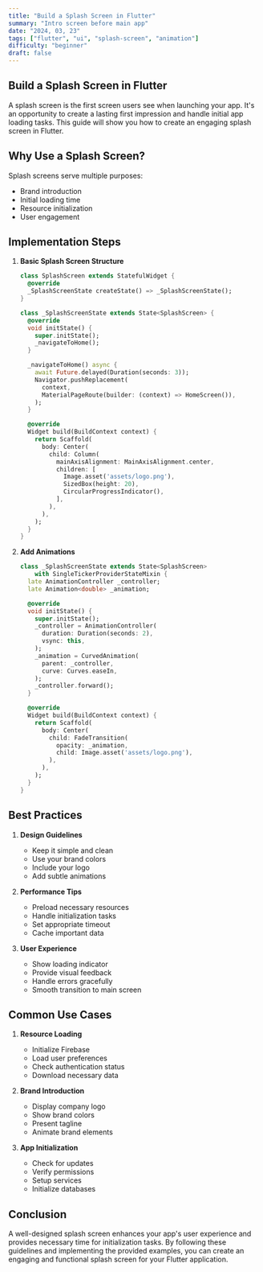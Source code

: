 ```yaml
---
title: "Build a Splash Screen in Flutter"
summary: "Intro screen before main app"
date: "2024, 03, 23"
tags: ["flutter", "ui", "splash-screen", "animation"]
difficulty: "beginner"
draft: false
---
```


## Build a Splash Screen in Flutter

A splash screen is the first screen users see when launching your app. It's an opportunity to create a lasting first impression and handle initial app loading tasks. This guide will show you how to create an engaging splash screen in Flutter.

## Why Use a Splash Screen?

Splash screens serve multiple purposes:

- Brand introduction
- Initial loading time
- Resource initialization
- User engagement

## Implementation Steps

1. **Basic Splash Screen Structure**

   ```dart
   class SplashScreen extends StatefulWidget {
     @override
     _SplashScreenState createState() => _SplashScreenState();
   }

   class _SplashScreenState extends State<SplashScreen> {
     @override
     void initState() {
       super.initState();
       _navigateToHome();
     }

     _navigateToHome() async {
       await Future.delayed(Duration(seconds: 3));
       Navigator.pushReplacement(
         context,
         MaterialPageRoute(builder: (context) => HomeScreen()),
       );
     }

     @override
     Widget build(BuildContext context) {
       return Scaffold(
         body: Center(
           child: Column(
             mainAxisAlignment: MainAxisAlignment.center,
             children: [
               Image.asset('assets/logo.png'),
               SizedBox(height: 20),
               CircularProgressIndicator(),
             ],
           ),
         ),
       );
     }
   }
   ```

2. **Add Animations**

   ```dart
   class _SplashScreenState extends State<SplashScreen>
       with SingleTickerProviderStateMixin {
     late AnimationController _controller;
     late Animation<double> _animation;

     @override
     void initState() {
       super.initState();
       _controller = AnimationController(
         duration: Duration(seconds: 2),
         vsync: this,
       );
       _animation = CurvedAnimation(
         parent: _controller,
         curve: Curves.easeIn,
       );
       _controller.forward();
     }

     @override
     Widget build(BuildContext context) {
       return Scaffold(
         body: Center(
           child: FadeTransition(
             opacity: _animation,
             child: Image.asset('assets/logo.png'),
           ),
         ),
       );
     }
   }
   ```

## Best Practices

1. **Design Guidelines**

   - Keep it simple and clean
   - Use your brand colors
   - Include your logo
   - Add subtle animations

2. **Performance Tips**

   - Preload necessary resources
   - Handle initialization tasks
   - Set appropriate timeout
   - Cache important data

3. **User Experience**
   - Show loading indicator
   - Provide visual feedback
   - Handle errors gracefully
   - Smooth transition to main screen

## Common Use Cases

1. **Resource Loading**

   - Initialize Firebase
   - Load user preferences
   - Check authentication status
   - Download necessary data

2. **Brand Introduction**

   - Display company logo
   - Show brand colors
   - Present tagline
   - Animate brand elements

3. **App Initialization**
   - Check for updates
   - Verify permissions
   - Setup services
   - Initialize databases

## Conclusion

A well-designed splash screen enhances your app's user experience and provides necessary time for initialization tasks. By following these guidelines and implementing the provided examples, you can create an engaging and functional splash screen for your Flutter application.

